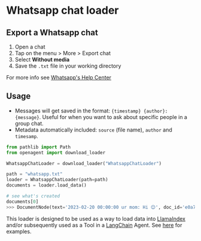 # Whatsapp chat loader

## Export a Whatsapp chat

1. Open a chat
2. Tap on the menu > More > Export chat
3. Select **Without media**
4. Save the `.txt` file in your working directory

For more info see [Whatsapp's Help Center](https://faq.whatsapp.com/1180414079177245/)

## Usage

- Messages will get saved in the format: `{timestamp} {author}: {message}`. Useful for when you want to ask about specific people in a group chat.
- Metadata automatically included: `source` (file name), `author` and `timesamp`.

```python
from pathlib import Path
from openagent import download_loader

WhatsappChatLoader = download_loader("WhatsappChatLoader")

path = "whatsapp.txt"
loader = WhatsappChatLoader(path=path)
documents = loader.load_data()

# see what's created
documents[0]
>>> DocumentNode(text='2023-02-20 00:00:00 ur mom: Hi 😊', doc_id='e0a7c508-4ba0-48e1-a2ba-9af133225636', embedding=None, extra_info={'source': 'WhatsApp Chat with ur mom', 'author': 'ur mom', 'date': '2023-02-20 00:00:00'})
```

This loader is designed to be used as a way to load data into [LlamaIndex](https://github.com/jerryjliu/gpt_index/tree/main/gpt_index) and/or subsequently used as a Tool in a [LangChain](https://github.com/hwchase17/langchain) Agent. See [here](https://github.com/emptycrown/llama-hub/tree/main) for examples.
